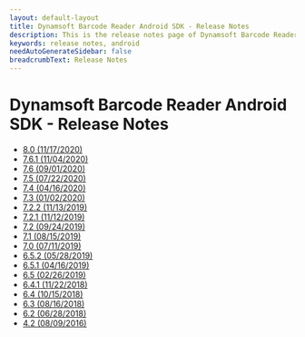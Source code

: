 ```yaml
---
layout: default-layout
title: Dynamsoft Barcode Reader Android SDK - Release Notes
description: This is the release notes page of Dynamsoft Barcode Reader for Android SDK.
keywords: release notes, android
needAutoGenerateSidebar: false
breadcrumbText: Release Notes
---
```


# Dynamsoft Barcode Reader Android SDK - Release Notes

- [8.0   (11/17/2020)](android-8.md#8.0-(11/17/2020)) 
- [7.6.1 (11/04/2020)](android-7.md#7.6.1-(11/04/2020))
- [7.6   (09/01/2020)](android-7.md#7.6-(09/01/2020))
- [7.5   (07/22/2020)](android-7.md#7.5-(07/22/2020))  
- [7.4   (04/16/2020)](android-7.md#7.4-(04/16/2020))
- [7.3   (01/02/2020)](android-7.md#7.3-(01/02/2020))
- [7.2.2 (11/13/2019)](android-7.md#7.2.2-(11/13/2019))  
- [7.2.1 (11/12/2019)](android-7.md#7.2.1-(11/12/2019))
- [7.2   (09/24/2019)](android-7.md7.2-(09/24/2019))
- [7.1   (08/15/2019)](android-7.md#7.1-(08/15/2019))  
- [7.0   (07/11/2019)](android-7.md#7.0-(07/11/2019))
- [6.5.2 (05/28/2019)](android-7.md#6.5.2-(05/28/2019))  
- [6.5.1 (04/16/2019)](android-7.md#6.5.1-(04/16/2019))
- [6.5   (02/26/2019)](android-7.md#6.5-(02/26/2019))  
- [6.4.1 (11/22/2018)](android-7.md#6.4.1-(11/22/2018))
- [6.4   (10/15/2018)](android-7.md#6.4-(10/15/2018))  
- [6.3   (08/16/2018)](android-7.md#6.3-(08/16/2018))
- [6.2   (06/28/2018)](android-7.md#6.2-(06/28/2018))  
- [4.2   (08/09/2016)](android-7.md#4.2-(08/09/2016))

